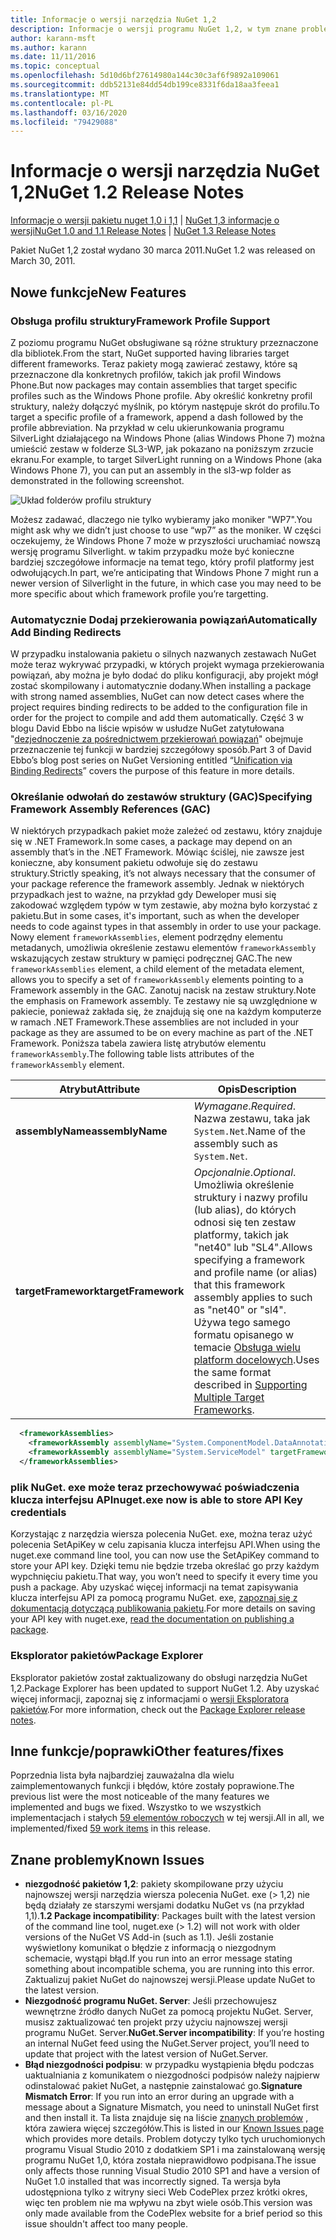 ```yaml
---
title: Informacje o wersji narzędzia NuGet 1,2
description: Informacje o wersji programu NuGet 1,2, w tym znane problemy, poprawki błędów, dodane funkcje i DCR.
author: karann-msft
ms.author: karann
ms.date: 11/11/2016
ms.topic: conceptual
ms.openlocfilehash: 5d10d6bf27614980a144c30c3af6f9892a109061
ms.sourcegitcommit: ddb52131e84dd54db199ce8331f6da18aa3feea1
ms.translationtype: MT
ms.contentlocale: pl-PL
ms.lasthandoff: 03/16/2020
ms.locfileid: "79429088"
---
```

# <a name="nuget-12-release-notes"></a><span data-ttu-id="6d942-103">Informacje o wersji narzędzia NuGet 1,2</span><span class="sxs-lookup"><span data-stu-id="6d942-103">NuGet 1.2 Release Notes</span></span>

<span data-ttu-id="6d942-104">[Informacje o wersji pakietu nuget 1,0 i 1,1](../release-notes/nuget-1.1.md) | [NuGet 1,3 informacje o wersji](../release-notes/nuget-1.3.md)</span><span class="sxs-lookup"><span data-stu-id="6d942-104">[NuGet 1.0 and 1.1 Release Notes](../release-notes/nuget-1.1.md) | [NuGet 1.3 Release Notes](../release-notes/nuget-1.3.md)</span></span>

<span data-ttu-id="6d942-105">Pakiet NuGet 1,2 został wydano 30 marca 2011.</span><span class="sxs-lookup"><span data-stu-id="6d942-105">NuGet 1.2 was released on March 30, 2011.</span></span>

## <a name="new-features"></a><span data-ttu-id="6d942-106">Nowe funkcje</span><span class="sxs-lookup"><span data-stu-id="6d942-106">New Features</span></span>

### <a name="framework-profile-support"></a><span data-ttu-id="6d942-107">Obsługa profilu struktury</span><span class="sxs-lookup"><span data-stu-id="6d942-107">Framework Profile Support</span></span>

<span data-ttu-id="6d942-108">Z poziomu programu NuGet obsługiwane są różne struktury przeznaczone dla bibliotek.</span><span class="sxs-lookup"><span data-stu-id="6d942-108">From the start, NuGet supported having libraries target different frameworks.</span></span> <span data-ttu-id="6d942-109">Teraz pakiety mogą zawierać zestawy, które są przeznaczone dla konkretnych profilów, takich jak profil Windows Phone.</span><span class="sxs-lookup"><span data-stu-id="6d942-109">But now packages may contain assemblies that target specific profiles such as the Windows Phone profile.</span></span> <span data-ttu-id="6d942-110">Aby określić konkretny profil struktury, należy dołączyć myślnik, po którym następuje skrót do profilu.</span><span class="sxs-lookup"><span data-stu-id="6d942-110">To target a specific profile of a framework, append a dash followed by the profile abbreviation.</span></span> <span data-ttu-id="6d942-111">Na przykład w celu ukierunkowania programu SilverLight działającego na Windows Phone (alias Windows Phone 7) można umieścić zestaw w folderze SL3-WP, jak pokazano na poniższym zrzucie ekranu.</span><span class="sxs-lookup"><span data-stu-id="6d942-111">For example, to target SilverLight running on a Windows Phone (aka Windows Phone 7), you can put an assembly in the sl3-wp folder as demonstrated in the following screenshot.</span></span>

![Układ folderów profilu struktury](./media/framework-profile-support.png)

<span data-ttu-id="6d942-113">Możesz zadawać, dlaczego nie tylko wybieramy jako moniker "WP7".</span><span class="sxs-lookup"><span data-stu-id="6d942-113">You might ask why we didn’t just choose to use “wp7” as the moniker.</span></span> <span data-ttu-id="6d942-114">W części oczekujemy, że Windows Phone 7 może w przyszłości uruchamiać nowszą wersję programu Silverlight. w takim przypadku może być konieczne bardziej szczegółowe informacje na temat tego, który profil platformy jest odwołujących.</span><span class="sxs-lookup"><span data-stu-id="6d942-114">In part, we’re anticipating that Windows Phone 7 might run a newer version of Silverlight in the future, in which case you may need to be more specific about which framework profile you’re targetting.</span></span>

### <a name="automatically-add-binding-redirects"></a><span data-ttu-id="6d942-115">Automatycznie Dodaj przekierowania powiązań</span><span class="sxs-lookup"><span data-stu-id="6d942-115">Automatically Add Binding Redirects</span></span>

<span data-ttu-id="6d942-116">W przypadku instalowania pakietu o silnych nazwanych zestawach NuGet może teraz wykrywać przypadki, w których projekt wymaga przekierowania powiązań, aby można je było dodać do pliku konfiguracji, aby projekt mógł zostać skompilowany i automatycznie dodany.</span><span class="sxs-lookup"><span data-stu-id="6d942-116">When installing a package with strong named assemblies, NuGet can now detect cases where the project requires binding redirects to be added to the configuration file in order for the project to compile and add them automatically.</span></span> <span data-ttu-id="6d942-117">Część 3 w blogu David Ebbo na liście wpisów w usłudze NuGet zatytułowana "[dezjednoczenie za pośrednictwem przekierowań powiązań](http://blog.davidebbo.com/2011/01/nuget-versioning-part-3-unification-via.html)" obejmuje przeznaczenie tej funkcji w bardziej szczegółowy sposób.</span><span class="sxs-lookup"><span data-stu-id="6d942-117">Part 3 of David Ebbo’s blog post series on NuGet Versioning entitled “[Unification via Binding Redirects](http://blog.davidebbo.com/2011/01/nuget-versioning-part-3-unification-via.html)” covers the purpose of this feature in more details.</span></span>

<a name="framework-assembly-refs"></a>

### <a name="specifying-framework-assembly-references-gac"></a><span data-ttu-id="6d942-118">Określanie odwołań do zestawów struktury (GAC)</span><span class="sxs-lookup"><span data-stu-id="6d942-118">Specifying Framework Assembly References (GAC)</span></span>

<span data-ttu-id="6d942-119">W niektórych przypadkach pakiet może zależeć od zestawu, który znajduje się w .NET Framework.</span><span class="sxs-lookup"><span data-stu-id="6d942-119">In some cases, a package may depend on an assembly that’s in the .NET Framework.</span></span> <span data-ttu-id="6d942-120">Mówiąc ściślej, nie zawsze jest konieczne, aby konsument pakietu odwołuje się do zestawu struktury.</span><span class="sxs-lookup"><span data-stu-id="6d942-120">Strictly speaking, it’s not always necessary that the consumer of your package reference the framework assembly.</span></span> <span data-ttu-id="6d942-121">Jednak w niektórych przypadkach jest to ważne, na przykład gdy Deweloper musi się zakodować względem typów w tym zestawie, aby można było korzystać z pakietu.</span><span class="sxs-lookup"><span data-stu-id="6d942-121">But in some cases, it's important, such as when the developer needs to code against types in that assembly in order to use your package.</span></span> <span data-ttu-id="6d942-122">Nowy element `frameworkAssemblies`, element podrzędny elementu metadanych, umożliwia określenie zestawu elementów `frameworkAssembly` wskazujących zestaw struktury w pamięci podręcznej GAC.</span><span class="sxs-lookup"><span data-stu-id="6d942-122">The new `frameworkAssemblies` element, a child element of the metadata element, allows you to specify a set of `frameworkAssembly` elements pointing to a Framework assembly in the GAC.</span></span> <span data-ttu-id="6d942-123">Zanotuj nacisk na zestaw struktury.</span><span class="sxs-lookup"><span data-stu-id="6d942-123">Note the emphasis on Framework assembly.</span></span>
<span data-ttu-id="6d942-124">Te zestawy nie są uwzględnione w pakiecie, ponieważ zakłada się, że znajdują się one na każdym komputerze w ramach .NET Framework.</span><span class="sxs-lookup"><span data-stu-id="6d942-124">These assemblies are not included in your package as they are assumed to be on every machine  as part of the .NET Framework.</span></span> <span data-ttu-id="6d942-125">Poniższa tabela zawiera listę atrybutów elementu `frameworkAssembly`.</span><span class="sxs-lookup"><span data-stu-id="6d942-125">The following table lists attributes of the `frameworkAssembly` element.</span></span>


|<span data-ttu-id="6d942-126">Atrybut</span><span class="sxs-lookup"><span data-stu-id="6d942-126">Attribute</span></span> |<span data-ttu-id="6d942-127">Opis</span><span class="sxs-lookup"><span data-stu-id="6d942-127">Description</span></span>|
|----------------|-----------|
|<span data-ttu-id="6d942-128">**assemblyName**</span><span class="sxs-lookup"><span data-stu-id="6d942-128">**assemblyName**</span></span>|<span data-ttu-id="6d942-129">*Wymagane*.</span><span class="sxs-lookup"><span data-stu-id="6d942-129">*Required*.</span></span> <span data-ttu-id="6d942-130">Nazwa zestawu, taka jak `System.Net`.</span><span class="sxs-lookup"><span data-stu-id="6d942-130">Name of the assembly such as `System.Net`.</span></span>|
|<span data-ttu-id="6d942-131">**targetFramework**</span><span class="sxs-lookup"><span data-stu-id="6d942-131">**targetFramework**</span></span>|<span data-ttu-id="6d942-132">*Opcjonalnie*.</span><span class="sxs-lookup"><span data-stu-id="6d942-132">*Optional*.</span></span> <span data-ttu-id="6d942-133">Umożliwia określenie struktury i nazwy profilu (lub alias), do których odnosi się ten zestaw platformy, takich jak "net40" lub "SL4".</span><span class="sxs-lookup"><span data-stu-id="6d942-133">Allows specifying a framework and profile name (or alias) that this framework assembly applies to such as "net40" or "sl4".</span></span> <span data-ttu-id="6d942-134">Używa tego samego formatu opisanego w temacie [Obsługa wielu platform docelowych](../create-packages/supporting-multiple-target-frameworks.md).</span><span class="sxs-lookup"><span data-stu-id="6d942-134">Uses the same format described in [Supporting Multiple Target Frameworks](../create-packages/supporting-multiple-target-frameworks.md).</span></span>|

```xml
  <frameworkAssemblies>
    <frameworkAssembly assemblyName="System.ComponentModel.DataAnnotations" targetFramework="net40" />
    <frameworkAssembly assemblyName="System.ServiceModel" targetFramework="net40" />
  </frameworkAssemblies>
```

### <a name="nugetexe-now-is-able-to-store-api-key-credentials"></a><span data-ttu-id="6d942-135">plik NuGet. exe może teraz przechowywać poświadczenia klucza interfejsu API</span><span class="sxs-lookup"><span data-stu-id="6d942-135">nuget.exe now is able to store API Key credentials</span></span>

<span data-ttu-id="6d942-136">Korzystając z narzędzia wiersza polecenia NuGet. exe, można teraz użyć polecenia SetApiKey w celu zapisania klucza interfejsu API.</span><span class="sxs-lookup"><span data-stu-id="6d942-136">When using the nuget.exe command line tool, you can now use the SetApiKey command to store your API key.</span></span> <span data-ttu-id="6d942-137">Dzięki temu nie będzie trzeba określać go przy każdym wypchnięciu pakietu.</span><span class="sxs-lookup"><span data-stu-id="6d942-137">That way, you won’t need to specify it every time you push a package.</span></span> <span data-ttu-id="6d942-138">Aby uzyskać więcej informacji na temat zapisywania klucza interfejsu API za pomocą programu NuGet. exe, [zapoznaj się z dokumentacją dotyczącą publikowania pakietu](../nuget-org/publish-a-package.md).</span><span class="sxs-lookup"><span data-stu-id="6d942-138">For more details on saving your API key with nuget.exe, [read the documentation on publishing a package](../nuget-org/publish-a-package.md).</span></span>

### <a name="package-explorer"></a><span data-ttu-id="6d942-139">Eksplorator pakietów</span><span class="sxs-lookup"><span data-stu-id="6d942-139">Package Explorer</span></span>
<span data-ttu-id="6d942-140">Eksplorator pakietów został zaktualizowany do obsługi narzędzia NuGet 1,2.</span><span class="sxs-lookup"><span data-stu-id="6d942-140">Package Explorer has been updated to support NuGet 1.2.</span></span> <span data-ttu-id="6d942-141">Aby uzyskać więcej informacji, zapoznaj się z informacjami o [wersji Eksploratora pakietów](http://nuget.codeplex.com/wikipage?title=New%20features%20in%20NuGet%20Package%20Explorer%201.0).</span><span class="sxs-lookup"><span data-stu-id="6d942-141">For more information, check out the [Package Explorer release notes](http://nuget.codeplex.com/wikipage?title=New%20features%20in%20NuGet%20Package%20Explorer%201.0).</span></span>

## <a name="other-featuresfixes"></a><span data-ttu-id="6d942-142">Inne funkcje/poprawki</span><span class="sxs-lookup"><span data-stu-id="6d942-142">Other features/fixes</span></span>

<span data-ttu-id="6d942-143">Poprzednia lista była najbardziej zauważalna dla wielu zaimplementowanych funkcji i błędów, które zostały poprawione.</span><span class="sxs-lookup"><span data-stu-id="6d942-143">The previous list were the most noticeable of the many features we implemented and bugs we fixed.</span></span> <span data-ttu-id="6d942-144">Wszystko to we wszystkich implementacjach i stałych [59 elementów roboczych](http://nuget.codeplex.com/workitem/list/advanced?keyword=&status=All&type=All&priority=All&release=NuGet%201.2&assignedTo=All&component=All&sortField=Votes&sortDirection=Descending&page=0) w tej wersji.</span><span class="sxs-lookup"><span data-stu-id="6d942-144">All in all, we implemented/fixed [59 work items](http://nuget.codeplex.com/workitem/list/advanced?keyword=&status=All&type=All&priority=All&release=NuGet%201.2&assignedTo=All&component=All&sortField=Votes&sortDirection=Descending&page=0) in this release.</span></span>

## <a name="known-issues"></a><span data-ttu-id="6d942-145">Znane problemy</span><span class="sxs-lookup"><span data-stu-id="6d942-145">Known Issues</span></span>

* <span data-ttu-id="6d942-146">**niezgodność pakietów 1,2**: pakiety skompilowane przy użyciu najnowszej wersji narzędzia wiersza polecenia NuGet. exe (> 1,2) nie będą działały ze starszymi wersjami dodatku NuGet vs (na przykład 1,1).</span><span class="sxs-lookup"><span data-stu-id="6d942-146">**1.2 Package incompatibility**: Packages built with the latest version of the command line tool, nuget.exe (> 1.2) will not work with older versions of the NuGet VS Add-in (such as 1.1).</span></span> <span data-ttu-id="6d942-147">Jeśli zostanie wyświetlony komunikat o błędzie z informacją o niezgodnym schemacie, wystąpi błąd.</span><span class="sxs-lookup"><span data-stu-id="6d942-147">If you run into an error message stating something about incompatible schema, you are running into this error.</span></span> <span data-ttu-id="6d942-148">Zaktualizuj pakiet NuGet do najnowszej wersji.</span><span class="sxs-lookup"><span data-stu-id="6d942-148">Please update NuGet to the latest version.</span></span>
* <span data-ttu-id="6d942-149">**Niezgodność programu NuGet. Server**: Jeśli przechowujesz wewnętrzne źródło danych NuGet za pomocą projektu NuGet. Server, musisz zaktualizować ten projekt przy użyciu najnowszej wersji programu NuGet. Server.</span><span class="sxs-lookup"><span data-stu-id="6d942-149">**NuGet.Server incompatibility**: If you’re hosting an internal NuGet feed using the NuGet.Server project, you’ll need to update that project with the latest version of NuGet.Server.</span></span>
* <span data-ttu-id="6d942-150">**Błąd niezgodności podpisu**: w przypadku wystąpienia błędu podczas uaktualniania z komunikatem o niezgodności podpisów należy najpierw odinstalować pakiet NuGet, a następnie zainstalować go.</span><span class="sxs-lookup"><span data-stu-id="6d942-150">**Signature Mismatch Error**: If you run into an error during an upgrade with a message about a Signature Mismatch, you need to uninstall NuGet first and then install it.</span></span> <span data-ttu-id="6d942-151">Ta lista znajduje się na liście [znanych problemów](../release-notes/known-issues.md) , która zawiera więcej szczegółów.</span><span class="sxs-lookup"><span data-stu-id="6d942-151">This is listed in our [Known Issues page](../release-notes/known-issues.md) which provides more details.</span></span> <span data-ttu-id="6d942-152">Problem dotyczy tylko tych uruchomionych programu Visual Studio 2010 z dodatkiem SP1 i ma zainstalowaną wersję programu NuGet 1,0, która została nieprawidłowo podpisana.</span><span class="sxs-lookup"><span data-stu-id="6d942-152">The issue only affects those running Visual Studio 2010 SP1 and have a version of NuGet 1.0 installed that was incorrectly signed.</span></span> <span data-ttu-id="6d942-153">Ta wersja była udostępniona tylko z witryny sieci Web CodePlex przez krótki okres, więc ten problem nie ma wpływu na zbyt wiele osób.</span><span class="sxs-lookup"><span data-stu-id="6d942-153">This version was only made available from the CodePlex website for a brief period so this issue shouldn't affect too many people.</span></span>
